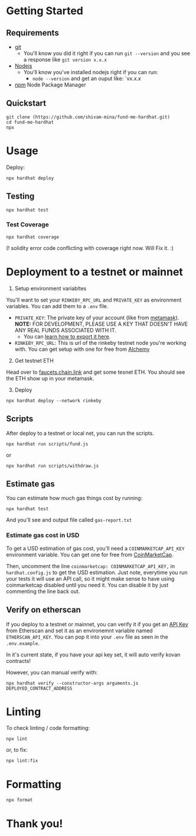 # Getting Started

## Requirements

- [git](https://git-scm.com/book/en/v2/Getting-Started-Installing-Git)
  - You'll know you did it right if you can run `git --version` and you see a response like `git version x.x.x`
- [Nodejs](https://nodejs.org/en/)
  - You'll know you've installed nodejs right if you can run:
    - `node --version` and get an ouput like: `vx.x.x
- [npm](https://docs.npmjs.com/downloading-and-installing-node-js-and-npm) Node Package Manager

## Quickstart

```
git clone (https://github.com/shivam-mina/fund-me-hardhat.git)
cd fund-me-hardhat
npx
```

# Usage

Deploy:

```
npx hardhat deploy
```

## Testing

```
npx hardhat test
```

### Test Coverage

```
npx hardhat coverage
```
(! solidity error code conflicting with coverage right now. Will Fix it. :)


# Deployment to a testnet or mainnet

1. Setup environment variabltes

You'll want to set your `RINKEBY_RPC_URL` and `PRIVATE_KEY` as environment variables. You can add them to a `.env` file.

- `PRIVATE_KEY`: The private key of your account (like from [metamask](https://metamask.io/)). **NOTE:** FOR DEVELOPMENT, PLEASE USE A KEY THAT DOESN'T HAVE ANY REAL FUNDS ASSOCIATED WITH IT.
  - You can [learn how to export it here](https://metamask.zendesk.com/hc/en-us/articles/360015289632-How-to-Export-an-Account-Private-Key).
- `RINKEBY_RPC_URL`: This is url of the rinkeby testnet node you're working with. You can get setup with one for free from [Alchemy](https://alchemy.com/?a=673c802981)

2. Get testnet ETH

Head over to [faucets.chain.link](https://faucets.chain.link/) and get some tesnet ETH. You should see the ETH show up in your metamask.

3. Deploy

```
npx hardhat deploy --network rinkeby
```

## Scripts

After deploy to a testnet or local net, you can run the scripts. 

```
npx hardhat run scripts/fund.js
```

or
```
npx hardhat run scripts/withdraw.js
```

## Estimate gas

You can estimate how much gas things cost by running:

```
npx hardhat test
```

And you'll see and output file called `gas-report.txt`

### Estimate gas cost in USD

To get a USD estimation of gas cost, you'll need a `COINMARKETCAP_API_KEY` environment variable. You can get one for free from [CoinMarketCap](https://pro.coinmarketcap.com/signup). 

Then, uncomment the line `coinmarketcap: COINMARKETCAP_API_KEY,` in `hardhat.config.js` to get the USD estimation. Just note, everytime you run your tests it will use an API call, so it might make sense to have using coinmarketcap disabled until you need it. You can disable it by just commenting the line back out. 


## Verify on etherscan

If you deploy to a testnet or mainnet, you can verify it if you get an [API Key](https://etherscan.io/myapikey) from Etherscan and set it as an environemnt variable named `ETHERSCAN_API_KEY`. You can pop it into your `.env` file as seen in the `.env.example`.

In it's current state, if you have your api key set, it will auto verify kovan contracts!

However, you can manual verify with:

```
npx hardhat verify --constructor-args arguments.js DEPLOYED_CONTRACT_ADDRESS
```

# Linting

To check linting / code formatting:
```
npx lint
```
or, to fix: 
```
npx lint:fix
```

# Formatting 

```
npx format
```


# Thank you!
